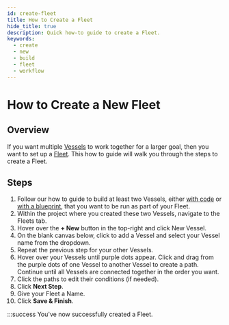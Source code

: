 ```yaml
---
id: create-fleet
title: How to Create a Fleet
hide_title: true
description: Quick how-to guide to create a Fleet.
keywords:
  - create
  - new
  - build
  - fleet
  - workflow
---
```


# How to Create a New Fleet

## Overview

If you want multiple [Vessels](../../reference/vessels.md) to work together for a larger goal, then you want to set up a [Fleet](../../reference/fleets.md). This how to guide will walk you through the steps to create a Fleet.

## Steps

1. Follow our how to guide to build at least two Vessels, either [with code](../vessels/build-vessel-code.md) or [with a blueprint](../vessels/build-vessel-blueprint.md), that you want to be run as part of your Fleet.
2. Within the project where you created these two Vessels, navigate to the Fleets tab.
3. Hover over the **+ New** button in the top-right and click New Vessel.
4. On the blank canvas below, click to add a Vessel and select your Vessel name from the dropdown.
5. Repeat the previous step for your other Vessels.
6. Hover over your Vessels until purple dots appear. Click and drag from the purple dots of one Vessel to another Vessel to create a path. Continue until all Vessels are connected together in the order you want.
7. Click the paths to edit their conditions (if needed).
8. Click **Next Step**.
9. Give your Fleet a Name.
10. Click **Save & Finish**.

:::success
You've now successfully created a Fleet.